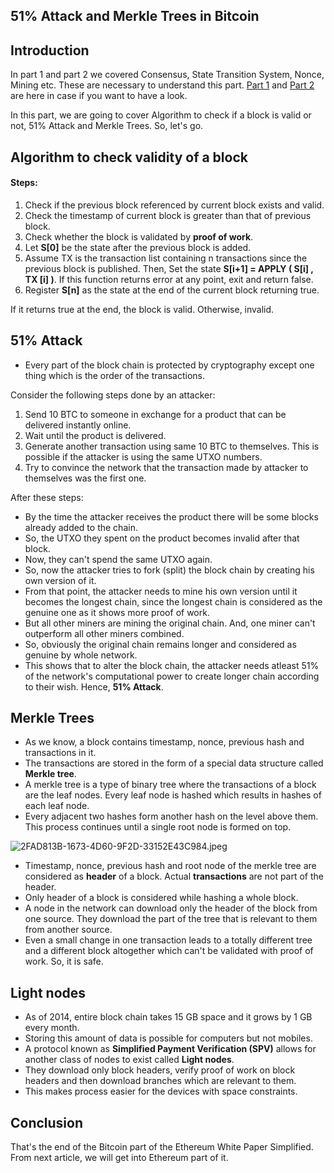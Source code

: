 ## 51% Attack and Merkle Trees in Bitcoin

## Introduction

In part 1 and part 2 we covered Consensus, State Transition System, Nonce, Mining etc.
These are necessary to understand this part. [Part 1](https://vchiranjeeviak.hashnode.dev/introduction-to-bitcoin) and [Part 2](https://vchiranjeeviak.hashnode.dev/mining-and-nonce-in-bitcoin) are here in case if you want to have a look.

In this part, we are going to cover Algorithm to check if a block is valid or not, 51% Attack and Merkle Trees. So, let's go.

## Algorithm to check validity of a block

#### Steps:


1. Check if the previous block referenced by current block exists and valid.
2. Check the timestamp of current block is greater than that of previous block.
3. Check whether the block is validated by **proof of work**.
4. Let **S[0]** be the state after the previous block is added.
5. Assume TX is the transaction list containing n transactions since the previous block is published. Then, Set the state **S[i+1] = APPLY ( S[i] , TX [i] )**. If this function returns error at any point, exit and return false.
6. Register **S[n]** as the state at the end of the current block returning true.


If it returns true at the end, the block is valid. Otherwise, invalid.

## 51% Attack

- Every part of the block chain is protected by cryptography except one thing which is the order of the transactions.

Consider the following steps done by an attacker:


1. Send 10 BTC to someone in exchange for a product that can be delivered instantly online.
2. Wait until the product is delivered.
3. Generate another transaction using same 10 BTC to themselves. This is possible if the attacker is using the same UTXO numbers.
4. Try to convince the network that the transaction made by attacker to themselves was  the first one.

After these steps:

- By the time the attacker receives the product there will be some blocks already added to the chain.
- So, the UTXO they spent on the product becomes invalid after that block.
- Now, they can't spend the same UTXO again.
- So, now the attacker tries to fork (split) the block chain by creating his own version of it.
- From that point, the attacker needs to mine his own version until it becomes the longest chain, since the longest chain is considered as the genuine one as it shows more proof of work.
- But all other miners are mining the original chain. And, one miner can't outperform all other miners combined.
- So, obviously the original chain remains longer and considered as genuine by whole network.
- This shows that to alter the block chain, the attacker needs atleast 51% of the network's computational power to create longer chain according to their wish. Hence, **51% Attack**.

## Merkle Trees

- As we know, a block contains timestamp, nonce, previous hash and transactions in it.
- The transactions are stored in the form of a special data structure called **Merkle tree**.
- A merkle tree is a type of binary tree where the transactions of a block are the leaf nodes. Every leaf node is hashed which results in hashes of each leaf node.
- Every adjacent two hashes form another hash on the level above them. This process continues until a single root node is formed on top.

![2FAD813B-1673-4D60-9F2D-33152E43C984.jpeg](https://cdn.hashnode.com/res/hashnode/image/upload/v1649051770123/Dum7n12Ff.jpeg)
- Timestamp, nonce, previous hash and root node of the merkle tree are considered as **header** of a block. Actual **transactions** are not part of the header.
- Only header of a block is considered while hashing a whole block.
- A node in the network can download only the header of the block from one source. They download the part of the tree that is relevant to them from another source.
- Even a small change in one transaction leads to a totally different tree and a different block altogether which can't be validated with proof of work. So, it is safe.


## Light nodes

- As of 2014, entire block chain takes 15 GB space and it grows by 1 GB every month.
- Storing this amount of data is possible for computers but not mobiles.
- A protocol known as **Simplified Payment Verification (SPV)** allows for another class of nodes to exist called **Light nodes**.
- They download only block headers, verify proof of work on block headers and then download branches which are relevant to them.
- This makes process easier for the devices with space constraints. 

## Conclusion

That's the end of the Bitcoin part of the Ethereum White Paper Simplified. From next article, we will get into Ethereum part of it.